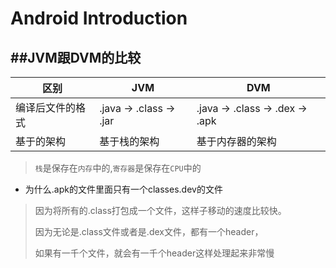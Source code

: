 # Android Introduction

##JVM跟DVM的比较
---

区别 | JVM | DVM
--|--|--|
编译后文件的格式 | .java -> .class -> .jar | .java -> .class -> .dex -> .apk
基于的架构 | 基于栈的架构 | 基于内存器的架构

> `栈`是保存在`内存`中的,`寄存器`是保存在`CPU`中的

* 为什么.apk的文件里面只有一个classes.dev的文件

> 因为将所有的.class打包成一个文件，这样子移动的速度比较快。
> 
> 因为无论是.class文件或者是.dex文件，都有一个header，
>
> 如果有一千个文件，就会有一千个header这样处理起来非常慢

